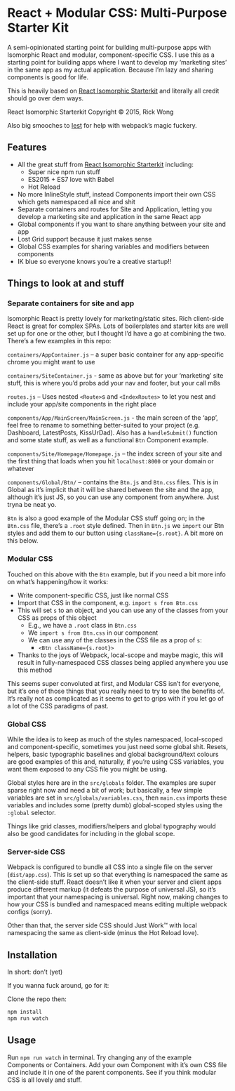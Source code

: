 # React + Modular CSS: Multi-Purpose Starter Kit
A semi-opinionated starting point for building multi-purpose apps with Isomorphic React and modular, component-specific CSS. I use this as a starting point for building apps where I want to develop my ‘marketing sites’ in the same app as my actual application. Because I’m lazy and sharing components is good for life.

This is heavily based on [React Isomorphic Starterkit](https://github.com/RickWong/react-isomorphic-starterkit) and literally all credit should go over dem ways.

React Isomorphic Starterkit Copyright © 2015, Rick Wong

Also big smooches to [Iest](https://github.com/iest) for help with webpack’s magic fuckery.

## Features

- All the great stuff from [React Isomorphic Starterkit](https://github.com/RickWong/react-isomorphic-starterkit) including:
  - Super nice npm run stuff
  - ES2015 + ES7 love with Babel
  - Hot Reload
- No more InlineStyle stuff, instead Components import their own CSS which gets namespaced all nice and shit
- Separate containers and routes for Site and Application, letting you develop a marketing site and application in the same React app
- Global components if you want to share anything between your site and app
- Lost Grid support because it just makes sense
- Global CSS examples for sharing variables and modifiers between components
- IK blue so everyone knows you’re a creative startup!!

## Things to look at and stuff

### Separate containers for site and app
Isomorphic React is pretty lovely for marketing/static sites. Rich client-side React is great for complex SPAs. Lots of boilerplates and starter kits are well set up for one or the other, but I thought I’d have a go at combining the two. There’s a few examples in this repo:

`containers/AppContainer.js` – a super basic container for any app-specific chrome you might want to use

`containers/SiteContainer.js` - same as above but for your ‘marketing’ site stuff, this is where you’d probs add your nav and footer, but your call m8s

`routes.js` – Uses nested `<Route>`s and `<IndexRoutes>` to let you nest and include your app/site components in the right place

`components/App/MainScreen/MainScreen.js` - the main screen of the ‘app’, feel free to rename to something better-suited to your project (e.g. Dashboard, LatestPosts, KissUrDad). Also has a `handleSubmit()` function and some state stuff, as well as a functional `Btn` Component example.

`components/Site/Homepage/Homepage.js` – the index screen of your site and the first thing that loads when you hit `localhost:8000` or your domain or whatever

`components/Global/Btn/` – contains the `Btn.js` and `Btn.css` files. This is in Global as it’s implicit that it will be shared between the site and the app, although it’s just JS, so you can use any component from anywhere. Just tryna be neat yo.

`Btn` is also a good example of the Modular CSS stuff going on; in the `Btn.css` file, there’s a `.root` style defined. Then in `Btn.js` we `import` our Btn styles and add them to our button using `className={s.root}`. A bit more on this below.

### Modular CSS
Touched on this above with the `Btn` example, but if you need a bit more info on what’s happening/how it works:
- Write component-specific CSS, just like normal CSS
- Import that CSS in the component, e.g. `import s from Btn.css`
- This will set `s` to an object, and you can use any of the classes from your CSS as props of this object
  - E.g., we have a `.root` class in `Btn.css`
  - We `import s from Btn.css` in our component
  - We can use any of the classes in the CSS file as a prop of `s`:
    - `<Btn className={s.root}>`
- Thanks to the joys of Webpack, local-scope and maybe magic, this will result in fully-namespaced CSS classes being applied anywhere you use this method

This seems super convoluted at first, and Modular CSS isn’t for everyone, but it’s one of those things that you really need to try to see the benefits of. It’s really not as complicated as it seems to get to grips with if you let go of a lot of the CSS paradigms of past.

### Global CSS
While the idea is to keep as much of the styles namespaced, local-scoped and component-specific, sometimes you just need some global shit. Resets, helpers, basic typographic baselines and global background/text colours are good examples of this and, naturally, if you’re using CSS variables, you want them exposed to any CSS file you might be using.

Global styles here are in the `src/globals` folder. The examples are super sparse right now and need a bit of work; but basically, a few simple variables are set in `src/globals/variables.css`, then `main.css` imports these variables and includes some (pretty dumb) global-scoped styles using the `:global` selector.

Things like grid classes, modifiers/helpers and global typography would also be good candidates for including in the global scope.

### Server-side CSS
Webpack is configured to bundle all CSS into a single file on the server (`dist/app.css`). This is set up so that everything is namespaced the same as the client-side stuff. React doesn’t like it when your server and client apps produce different markup (it defeats the purpose of universal JS), so it’s important that your namespacing is universal. Right now, making changes to how your CSS is bundled and namespaced means editing multiple webpack configs (sorry).

Other than that, the server side CSS should Just Work™ with local namespacing the same as client-side (minus the Hot Reload love).


## Installation

In short: don’t (yet)

If you wanna fuck around, go for it:

Clone the repo then:

```bash
npm install
npm run watch
```

## Usage

Run `npm run watch` in terminal. Try changing any of the example Components or Containers. Add your own Component with it’s own CSS file and include it in one of the parent components. See if you think modular CSS is all lovely and stuff.
